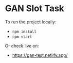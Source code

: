 # GAN Slot Task

To run the project locally:

- `npm install`
- `npm start`

Or check live on:

- https://gan-test.netlify.app/
